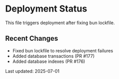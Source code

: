 # Deployment Status

This file triggers deployment after fixing bun lockfile.

## Recent Changes
- Fixed bun lockfile to resolve deployment failures
- Added database transactions (PR #177)
- Added database indexes (PR #176)

Last updated: 2025-07-01
